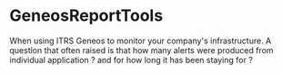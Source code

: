 # GeneosReportTools

When using ITRS Geneos to monitor your company's infrastructure. A question that often raised is that how many alerts were produced from individual application ? and for how long it has been staying for ?
